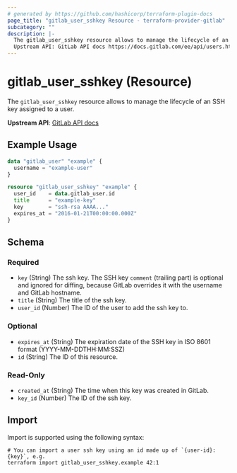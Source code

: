 ```yaml
---
# generated by https://github.com/hashicorp/terraform-plugin-docs
page_title: "gitlab_user_sshkey Resource - terraform-provider-gitlab"
subcategory: ""
description: |-
  The gitlab_user_sshkey resource allows to manage the lifecycle of an SSH key assigned to a user.
  Upstream API: GitLab API docs https://docs.gitlab.com/ee/api/users.html#single-ssh-key
---
```


# gitlab_user_sshkey (Resource)

The `gitlab_user_sshkey` resource allows to manage the lifecycle of an SSH key assigned to a user.

**Upstream API**: [GitLab API docs](https://docs.gitlab.com/ee/api/users.html#single-ssh-key)

## Example Usage

```terraform
data "gitlab_user" "example" {
  username = "example-user"
}

resource "gitlab_user_sshkey" "example" {
  user_id    = data.gitlab_user.id
  title      = "example-key"
  key        = "ssh-rsa AAAA..."
  expires_at = "2016-01-21T00:00:00.000Z"
}
```

<!-- schema generated by tfplugindocs -->
## Schema

### Required

- `key` (String) The ssh key. The SSH key `comment` (trailing part) is optional and ignored for diffing, because GitLab overrides it with the username and GitLab hostname.
- `title` (String) The title of the ssh key.
- `user_id` (Number) The ID of the user to add the ssh key to.

### Optional

- `expires_at` (String) The expiration date of the SSH key in ISO 8601 format (YYYY-MM-DDTHH:MM:SSZ)
- `id` (String) The ID of this resource.

### Read-Only

- `created_at` (String) The time when this key was created in GitLab.
- `key_id` (Number) The ID of the ssh key.

## Import

Import is supported using the following syntax:

```shell
# You can import a user ssh key using an id made up of `{user-id}:{key}`, e.g.
terraform import gitlab_user_sshkey.example 42:1
```

